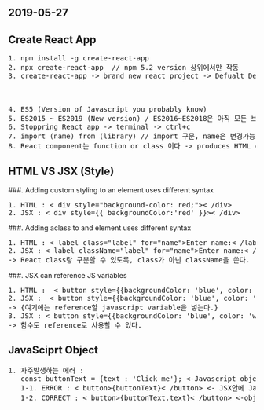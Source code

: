 ## 2019-05-27
## Create React App
<pre>
1. npm install -g create-react-app
2. npx create-react-app <name of project> // npm 5.2 version 상위에서만 작동
3. create-react-app -> brand new react project -> Defualt Dependency -> Webpack
                                                                     -> Babel(브라우저 호환기능)
                                                                     -> Dev server
                                                
4. ES5 (Version of Javascript you probably know) 
5. ES2015 ~ ES2019 (New version) / ES2016~ES2018은 아직 모든 브라우저가 지원하지 않는다. 
6. Stoppring React app -> terminal -> ctrl+c
7. import (name) from (library) // import 구문, name은 변경가능
8. React component는 function or class 이다 -> produces HTML or handles feedback 
</pre>

## HTML VS JSX (Style)
###. Adding custom styling to an element uses different syntax
<pre>
1. HTML : < div style="background-color: red;">< /div>
2. JSX : < div style={{ backgroundColor:'red' }}>< /div> 
</pre>

###. Adding aclass to and element uses different syntax
<pre>
1. HTML : < label class="label" for="name">Enter name:< /label>
2. JSX : < label className="label" for="name">Enter name:< /label>
-> React class랑 구분할 수 있도록, class가 아닌 className을 쓴다.
</pre>

###. JSX can reference JS variables
<pre>
1. HTML :  < button style={{backgroundColor: 'blue', color: 'white'}}>click on me!< /button>
2. JSX :  < button style={{backgroundColor: 'blue', color: 'white'}}>{buttonText}< /button> / const buttonText = 'Click Me!';
-> {여기에는 reference할 javascript variable을 넣는다.}
3. JSX : < button style={{backgroundColor: 'blue', color: 'white'}}>{getButtonText()}< /button> 
-> 함수도 reference로 사용할 수 있다.
</pre>

## JavaSciprt Object
<pre>
1. 자주발생하는 에러 : 
   const buttonText = {text : 'Click me'}; <-Javascript object
   1-1. ERROR : < button>{buttonText}< /button> <- JSX안에 Javascript object를 넣었기 때문에 에러가 발생한다. 
   1-2. CORRECT : < button>{buttonText.text}< /button> <-objext가 아닌 object 내부의 variable를 가르키면된다.
</pre>